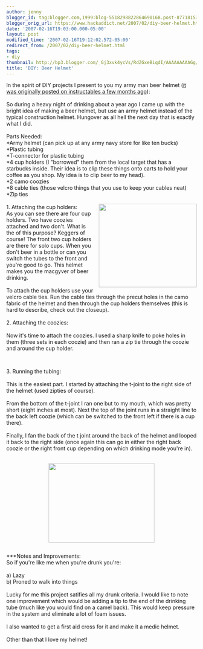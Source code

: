 ```yaml
---
author: jenny
blogger_id: tag:blogger.com,1999:blog-5518298822864690168.post-8771815392327732015
blogger_orig_url: https://www.hackaddict.net/2007/02/diy-beer-helmet.html
date: '2007-02-16T19:03:00.000-05:00'
layout: post
modified_time: '2007-02-16T19:12:02.572-05:00'
redirect_from: /2007/02/diy-beer-helmet.html
tags:
- diy
thumbnail: http://bp3.blogger.com/_Gj3xvk4ycVs/RdZGxeBiqdI/AAAAAAAAAGg/nfS2i0ruUdk/s72-c/1.jpg
title: 'DIY: Beer Helmet'
---
```


In the spirit of DIY projects I present to you my army man beer helmet (<a href="http://www.instructables.com/id/EG55MYOB5HES9J6Q55?ALLSTEPS">it was originally</a><img alt="" border="0" id="BLOGGER_PHOTO_ID_5032287449320171986" src="{{ site.url }}/assets/images/2007-02-16-image-0000.jpg" style="margin: 0pt 0pt 10px 10px; float: right; "/><a href="http://www.instructables.com/id/EG55MYOB5HES9J6Q55?ALLSTEPS"> posted on instructables a few months ago</a>):<br/><br/>So during a heavy night of drinking about a year ago I came up with the bright idea of making a beer helmet, but use an army helmet instead of the typical construction helmet. Hungover as all hell the next day that is exactly what I did.<br/><br/>Parts Needed:<br/>*Army helmet (can pick up at any army navy store for like ten bucks)<br/>*Plastic tubing<br/>*T-connector for plastic tubing<br/>*4 cup holders (I "borrowed" them from the local target that has a starbucks inside. Their idea is to clip these things onto carts to hold your coffee as you shop. My idea is to clip beer to my head).<br/>*2 camo coozies<br/>*8 cable ties (those velcro things that you use to keep your cables neat)<br/>*Zip ties<br/><br/>1.  Attaching the cup holders:<img alt="" border="0" id="BLOGGER_PHOTO_ID_5032287810097424866" src="{{ site.url }}/assets/images/2007-02-16-image-0001.jpg" style="margin: 0pt 0pt 10px 10px; float: right;  width: 259px; height: 221px;"/><br/>As you can see there are four cup holders. Two have coozies attached and two don't. What is the of this purpose? Keggers of course! The front two cup holders are there for solo cups. When you don't beer in a bottle or can you switch the tubes to the front and you're good to go. This helmet makes you the macgyver of beer drinking.<br/><br/>To attach the cup holders use your velcro cable ties. Run the cable ties through the precut holes in the camo fabric of the helmet and then through the cup holders themselves (this is hard to describe, check out the closeup).<br/><br/>2.  Attaching the coozies:<br/><br/>Now it's time to attach the coozies. I used a sharp knife to poke holes in them (three sets in each coozie) and then ran a zip tie through the coozie and around the cup holder.<br/><br/><img alt="" border="0" id="BLOGGER_PHOTO_ID_5032288273953892850" src="{{ site.url }}/assets/images/2007-02-16-image-0002.jpg" style="margin: 0px auto 10px; display: block; text-align: center; "/><br/>3.  Running the tubing:<br/><br/>This is the easiest part.  I started by attaching the t-joint to the right side of the helmet (used zipties of course).<br/><br/>From the bottom of the t-joint I ran one but to my mouth, which was pretty short (eight inches at most). Next the top of the joint runs in a straight line to the back left coozie (which can be switched to the front left if there is a cup there).<br/><br/>Finally, I fan the back of the t joint around the back of the helmet and looped it back to the right side (once again this can go in either the right back coozie or the right front cup depending on which drinking mode you're in).<br/><br/><div style="text-align: right;"><img alt="" border="0" id="BLOGGER_PHOTO_ID_5032288703450622466" src="{{ site.url }}/assets/images/2007-02-16-image-0003.jpg" style="margin: 0px auto 10px; display: block; text-align: center;  width: 280px; height: 210px;"/><br/></div>***Notes and Improvements:<br/>So if you're like me when you're drunk you're:<br/><br/>a)  Lazy<br/>b)  Proned to walk into things<br/><br/>Lucky for me this project satifies all my drunk criteria. I would like to note one improvement which would be adding a tip to the end of the drinking tube (much like you would find on a camel back). This would keep pressure in the system and eliminate a lot of foam issues.<br/><br/>I also wanted to get a first aid cross for it and make it a medic helmet.<br/><br/>Other than that I love my helmet!